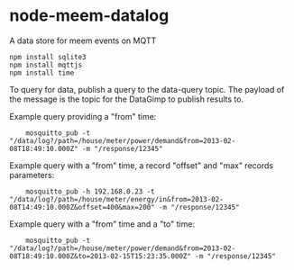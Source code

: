 node-meem-datalog
=================

A data store for meem events on MQTT

    npm install sqlite3
    npm install mqttjs
    npm install time
    
To query for data, publish a query to the data-query topic.  The payload of the message is the topic for the DataGimp to
publish results to.
 
Example query providing a "from" time:

        mosquitto_pub -t "/data/log?/path=/house/meter/power/demand&from=2013-02-08T18:49:10.000Z" -m "/response/12345"

Example query with a "from" time, a record "offset" and "max" records parameters:

        mosquitto_pub -h 192.168.0.23 -t "/data/log?/path=/house/meter/energy/in&from=2013-02-08T14:49:10.000Z&offset=400&max=200" -m "/response/12345"

Example query with a "from" time and a "to" time:

        mosquitto_pub -t "/data/log?/path=/house/meter/power/demand&from=2013-02-08T18:49:10.000Z&to=2013-02-15T15:23:35.000Z" -m "/response/12345"
